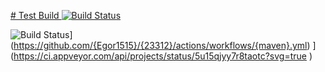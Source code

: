 [# Test Build
![Build Status](https://travis-ci.org/xdan/jodit.svg?branch=master)](https://travis-ci.org/xdan/jodit)

![Build Status](https://github.com/{Egor1515}/{23312}/workflows/{TestPass}/badge.svg)](https://github.com/{Egor1515}/{23312}/actions/workflows/{maven}.yml)
](https://ci.appveyor.com/api/projects/status/5u15qjyy7r8taotc?svg=true
)
